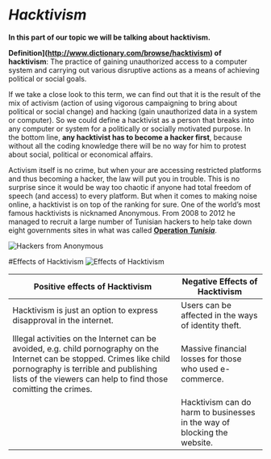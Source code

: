 # _Hacktivism_

**In this part of our topic we will be talking about hacktivism.**

__Definition](http://www.dictionary.com/browse/hacktivism) of hacktivism__: The practice of gaining unauthorized access to a computer system and carrying out various disruptive actions as a means of achieving political or social goals. 

If we take a close look to this term, we can find out that it is the result of the mix of activism (action of using vigorous campaigning to bring about political or social change) and hacking (gain unauthorized data in a system or computer). So we could define a hacktivist as a person that breaks into any computer or system for a politically or socially motivated purpose. In the bottom line, **any hacktivist has to become a hacker first**, because without all the coding knowledge there will be no way for him to protest about social, political or economical affairs. 

Activism itself is no crime, but when your are accessing restricted platforms and thus becoming a hacker, the law will put you in trouble. This is no surprise since it would be way too chaotic if anyone had total freedom of speech (and access) to every platform. But when it comes to making noise online, a hacktivist is on top of the ranking for sure. One of the world’s most famous hacktivists is nicknamed Anonymous. From 2008 to 2012 he managed to recruit a large number of Tunisian hackers to help take down eight governments sites in what was called [**Operation _Tunisia_**](https://en.wikipedia.org/wiki/Operation_Tunisia).

![Hackers from Anonymous](https://betanews.com/wp-content/uploads/2014/05/Hacker.jpg)

#Effects of Hacktivism 
![Effects of Hacktivism](https://image.slidesharecdn.com/seminar-140301072309-phpapp02/95/introduction-to-hacking-hackers-hacktivism-22-638.jpg?cb=1393671252)

| Positive effects of Hacktivism | Negative Effects of Hacktivism | 
| -------------------------------| -------------------------------|
| Hacktivism is just an option to express disapproval in the internet. | Users can be affected in the ways of identity theft.| 
| Illegal activities on the Internet can be avoided, e.g. child pornography on the Internet can be stopped. Crimes like child pornography is terrible and publishing lists of the viewers can help to find those comitting the crimes. | Massive financial losses for those who used e-commerce.| 
|| Hacktivism can do harm to businesses in the way of blocking the website.|

